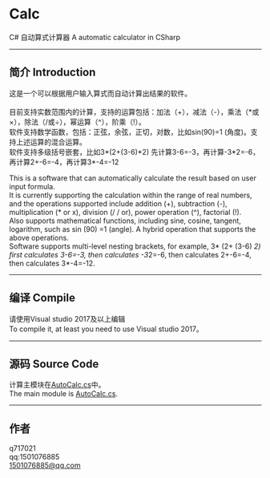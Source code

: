 # Calc
C# 自动算式计算器 A automatic calculator in CSharp
***
简介 Introduction
-------
这是一个可以根据用户输入算式而自动计算出结果的软件。</br>
</br>
目前支持实数范围内的计算，支持的运算包括：加法（+），减法（-），乘法（\*或×），除法（/或÷），幂运算（^），阶乘（!）。
</br>
软件支持数学函数，包括：正弦，余弦，正切，对数，比如sin(90)=1 (角度)。支持上述运算的混合运算。
</br>
软件支持多级括号嵌套，比如3\*(2+(3-6)\*2) 先计算3-6=-3，再计算-3\*2=-6，再计算2+-6=-4，再计算3\*-4=-12
</br>

This is a software that can automatically calculate the result based on user input formula.
</br>
It is currently supporting the calculation within the range of real numbers, and the operations supported include addition (+), subtraction (-), multiplication (* or x), division (/ / or), power operation (^), factorial (!).
</br>
Also supports mathematical functions, including sine, cosine, tangent, logarithm, such as sin (90) =1 (angle). A hybrid operation that supports the above operations.
</br>
Software supports multi-level nesting brackets, for example, 3* (2+ (3-6) *2) first calculates 3-6=-3, then calculates -3*2=-6, then calculates 2+-6=-4, then calculates 3*-4=-12.
</br>

***
编译 Compile
-------
请使用Visual studio 2017及以上编辑
</br>
To compile it, at least you need to use Visual studio 2017。

***
源码 Source Code
-------
计算主模块在[AutoCalc.cs](https://github.com/717021/Calc/blob/master/AutoCalc.cs)中。
</br>
The main module is [AutoCalc.cs](https://github.com/717021/Calc/blob/master/AutoCalc.cs).
***
作者
-------
q717021
</br>
qq:1501076885
</br>
1501076885@qq.com
 
